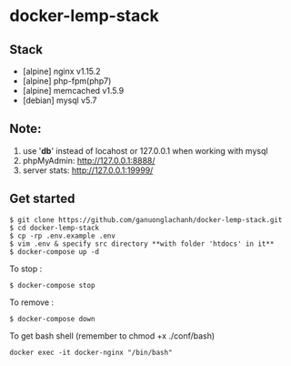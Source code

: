 # docker-lemp-stack

## Stack
- [alpine] nginx v1.15.2
- [alpine] php-fpm(php7)
- [alpine] memcached v1.5.9
- [debian] mysql v5.7

## Note:
1. use '**db**' instead of locahost or 127.0.0.1 when working with mysql
2. phpMyAdmin: http://127.0.0.1:8888/
3. server stats: http://127.0.0.1:19999/
## Get started



```
$ git clone https://github.com/ganuonglachanh/docker-lemp-stack.git
$ cd docker-lemp-stack
$ cp -rp .env.example .env
$ vim .env & specify src directory **with folder 'htdocs' in it**
$ docker-compose up -d
```

To stop :

```
$ docker-compose stop

```

To remove :

```
$ docker-compose down

```
To get bash shell (remember to chmod +x ./conf/bash)

```
docker exec -it docker-nginx "/bin/bash"
```
